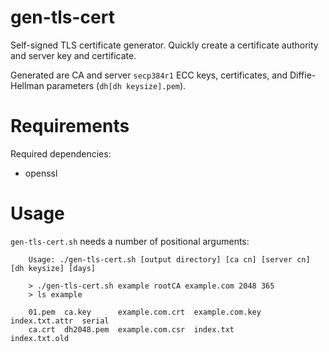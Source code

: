 # gen-tls-cert

Self-signed TLS certificate generator. Quickly create a certificate authority and server key and certificate.

Generated are CA and server `secp384r1` ECC keys, certificates, and Diffie-Hellman parameters (`dh[dh keysize].pem`).

# Requirements

Required dependencies:

- openssl

# Usage

`gen-tls-cert.sh` needs a number of positional arguments:

```
    Usage: ./gen-tls-cert.sh [output directory] [ca cn] [server cn] [dh keysize] [days]

    > ./gen-tls-cert.sh example rootCA example.com 2048 365
    > ls example

    01.pem  ca.key      example.com.crt  example.com.key  index.txt.attr  serial
    ca.crt  dh2048.pem  example.com.csr  index.txt        index.txt.old
```
